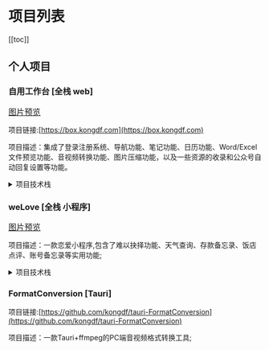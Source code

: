 #  项目列表

[[toc]] 


## 个人项目
### 自用工作台 [全栈 web]
<font size=3 >
<a data-fancybox="box"  href="https://static.kongdf.com/box/box.png" rel="external nofollow" >图片预览</a><a data-fancybox="box"  href="https://static.kongdf.com/box/box1.png"></a>
<a data-fancybox="gallery"  href="https://static.kongdf.com/box/box2.png"></a>
<a data-fancybox="box"  href="https://static.kongdf.com/box/box3.png"></a></font> 

项目链接:[https://box.kongdf.com](https://box.kongdf.com)


项目描述：集成了登录注册系统、导航功能、笔记功能、日历功能、Word/Excel文件预览功能、音视频转换功能、图片压缩功能，以及一些资源的收录和公众号自动回复设置等功能。
<details> 
    <summary>项目技术栈</summary>

    * 前端:vite+vue3,使用provide/inject代替pinia。
    * 后端:koa2+云MySQL+prisma(ORM)。
    * 自动部署:coding+jenkins。
    * 导航功能：收录自己常用导航页,添加分组功能。
    * 笔记功能：使用vditor进行markdown语法编辑器与预览,所见即所得。
    * 日历功能：接入百度日历api,方便自己管理日程安排，提醒重要事件。
    * Word/Excel文件预览功能：代替wps,并为图片增加prew事件,方便自己查看。
    * 音视频转换功能：使用WebRTC进行录像录屏,使用ffmpeg.wasm支持不同格式的音视频文件转换。
    * 图片压缩功能：初版使用Canvas进行压缩,后使用lrz进行压缩。
    * 资源收录：收录一些常用软件/教程等。
    * 公众号回复设置:接入公众号,设置公众号的回复内容等。
 
</details>


### weLove [全栈 小程序] 


<font size=3 >
<a data-fancybox="welove"  href="https://static.kongdf.com/welove/1.jpg" rel="external nofollow" >图片预览</a><a data-fancybox="welove"  href="https://static.kongdf.com/welove/2.jpg"></a>
<a data-fancybox="welove"  href="https://static.kongdf.com/welove/3.jpg"></a></font> 

项目描述：一款恋爱小程序,包含了难以抉择功能、天气查询、存款备忘录、饭店点评、账号备忘录等实用功能;

<details> 
    <summary>项目技术栈</summary>

    * 前端:Taro+原生+nut Ui。
    * 后端:Express+云MySQL+prisma(ORM)。 
    * 难以抉择：大转盘,初版使用Canvas实现,后使用lucky-canvas。
    * 天气查询：接入和风天气api,根据定位获取当前天气,以及常用地区天气查询。
    * 饭店点评：小程序自带map组件+markers绘制地图,通过定位/名称查询当前饭店后进行点评,图床使用七牛云进行上传/查看;
    * 账号备忘录：管理各种账号和密码信息,避免遗忘或泄露。
</details>


### FormatConversion [Tauri]

项目链接:[https://github.com/kongdf/tauri-FormatConversion](https://github.com/kongdf/tauri-FormatConversion)

项目描述：一款Tauri+ffmpeg的PC端音视频格式转换工具;

 